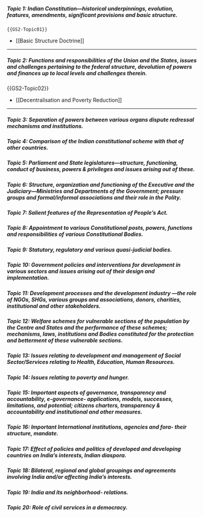 ##### **Topic 1:** Indian Constitution—historical underpinnings, evolution, features, amendments, significant provisions and basic structure. 
```expander
{{GS2-Topic01}}
```
* [[Basic Structure Doctrine]]

---

##### **Topic 2:** Functions and responsibilities of the Union and the States, issues and challenges pertaining to the federal structure, devolution of powers and finances up to local levels and challenges therein.
{{GS2-Topic02}}
* [[Decentralisation and Poverty Reduction]]
---
##### **Topic 3:** Separation of powers between various organs dispute redressal mechanisms and institutions.
##### **Topic 4:** Comparison of the Indian constitutional scheme with that of other countries.
##### **Topic 5:** Parliament and State legislatures—structure, functioning, conduct of business, powers & privileges and issues arising out of these.
##### **Topic 6:** Structure, organization and functioning of the Executive and the Judiciary—Ministries and Departments of the Government; pressure groups and formal/informal associations and their role in the Polity.
##### **Topic 7:** Salient features of the Representation of People’s Act.
##### **Topic 8:** Appointment to various Constitutional posts, powers, functions and responsibilities of various Constitutional Bodies.
##### **Topic 9:** Statutory, regulatory and various quasi-judicial bodies.
##### **Topic 10:** Government policies and interventions for development in various sectors and issues arising out of their design and implementation.
##### **Topic 11:** Development processes and the development industry —the role of NGOs, SHGs, various groups and associations, donors, charities, institutional and other stakeholders.
##### **Topic 12:** Welfare schemes for vulnerable sections of the population by the Centre and States and the performance of these schemes; mechanisms, laws, institutions and Bodies constituted for the protection and betterment of these vulnerable sections.
##### **Topic 13:** Issues relating to development and management of Social Sector/Services relating to Health, Education, Human Resources.
##### **Topic 14:** Issues relating to poverty and hunger.
##### **Topic 15:** Important aspects of governance, transparency and accountability, e-governance- applications, models, successes, limitations, and potential; citizens charters, transparency & accountability and institutional and other measures.
##### **Topic 16:** Important International institutions, agencies and fora- their structure, mandate.
##### **Topic 17:** Effect of policies and politics of developed and developing countries on India’s interests, Indian diaspora.
##### **Topic 18:** Bilateral, regional and global groupings and agreements involving India and/or affecting India’s interests.
##### **Topic 19:** India and its neighborhood- relations.
##### **Topic 20:** Role of civil services in a democracy.